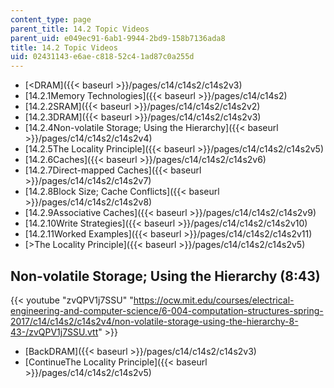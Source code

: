 ```yaml
---
content_type: page
parent_title: 14.2 Topic Videos
parent_uid: e049ec91-6ab1-9944-2bd9-158b7136ada8
title: 14.2 Topic Videos
uid: 02431143-e6ae-c818-52c4-1ad87c0a255d
---
```


*   [<DRAM]({{< baseurl >}}/pages/c14/c14s2/c14s2v3)
*   [14.2.1Memory Technologies]({{< baseurl >}}/pages/c14/c14s2)
*   [14.2.2SRAM]({{< baseurl >}}/pages/c14/c14s2/c14s2v2)
*   [14.2.3DRAM]({{< baseurl >}}/pages/c14/c14s2/c14s2v3)
*   [14.2.4Non-volatile Storage; Using the Hierarchy]({{< baseurl >}}/pages/c14/c14s2/c14s2v4)
*   [14.2.5The Locality Principle]({{< baseurl >}}/pages/c14/c14s2/c14s2v5)
*   [14.2.6Caches]({{< baseurl >}}/pages/c14/c14s2/c14s2v6)
*   [14.2.7Direct-mapped Caches]({{< baseurl >}}/pages/c14/c14s2/c14s2v7)
*   [14.2.8Block Size; Cache Conflicts]({{< baseurl >}}/pages/c14/c14s2/c14s2v8)
*   [14.2.9Associative Caches]({{< baseurl >}}/pages/c14/c14s2/c14s2v9)
*   [14.2.10Write Strategies]({{< baseurl >}}/pages/c14/c14s2/c14s2v10)
*   [14.2.11Worked Examples]({{< baseurl >}}/pages/c14/c14s2/c14s2v11)
*   [\>The Locality Principle]({{< baseurl >}}/pages/c14/c14s2/c14s2v5)

Non-volatile Storage; Using the Hierarchy (8:43)
------------------------------------------------

{{< youtube "zvQPV1j7SSU" "https://ocw.mit.edu/courses/electrical-engineering-and-computer-science/6-004-computation-structures-spring-2017/c14/c14s2/c14s2v4/non-volatile-storage-using-the-hierarchy-8-43-/zvQPV1j7SSU.vtt" >}}

*   [BackDRAM]({{< baseurl >}}/pages/c14/c14s2/c14s2v3)
*   [ContinueThe Locality Principle]({{< baseurl >}}/pages/c14/c14s2/c14s2v5)